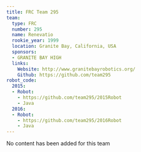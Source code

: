 ```yaml
---
title: FRC Team 295
team:
  type: FRC
  number: 295
  name: Renevatio
  rookie_year: 1999
  location: Granite Bay, California, USA
  sponsors:
  - GRANITE BAY HIGH
  links:
    Website: http://www.granitebayrobotics.org/
    Github: https://github.com/team295
robot_code:
  2015:
  - Robot:
    - https://github.com/team295/2015Robot
    - Java
  2016:
  - Robot:
    - https://github.com/team295/2016Robot
    - Java
---
```


No content has been added for this team